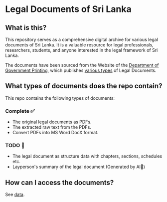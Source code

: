 # Legal Documents of Sri Lanka

## What is this?

This repository serves as a comprehensive digital archive for various legal documents of Sri Lanka. It is a valuable resource for legal professionals, researchers, students, and anyone interested in the legal framework of Sri Lanka.

The documents have been sourced from the Website of the [Department of Government Printing](http://documents.gov.lk), which publishes [various types](README.pub_type.md) of Legal Documents. 

## What types of documents does the repo contain?

This repo contains the following types of documents:

### Complete ✅
* The original legal documents as PDFs.
* The extracted raw text from the PDFs.
* Convert PDFs into MS Word DocX format. 

### TODO 🚧
* The legal document as structure data with chapters, sections, schedules etc. 
* Layperson's summary of the legal document (Generated by AI🤖) 

## How can I access the documents?

See [data](README.data.md).
